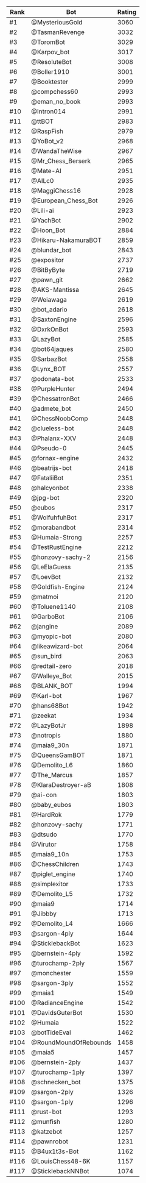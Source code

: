 Rank|Bot|Rating
---|---|---
#1|@MysteriousGold|3060
#2|@TasmanRevenge|3032
#3|@ToromBot|3029
#4|@Karpov_bot|3017
#5|@ResoluteBot|3008
#6|@Boller1910|3001
#7|@Booktester|2999
#8|@compchess60|2993
#9|@eman_no_book|2993
#10|@Intron014|2991
#11|@ttBOT|2983
#12|@RaspFish|2979
#13|@YoBot_v2|2968
#14|@WandaTheWise|2967
#15|@Mr_Chess_Berserk|2965
#16|@Mate-AI|2951
#17|@AILc0|2935
#18|@MaggiChess16|2928
#19|@European_Chess_Bot|2926
#20|@Lili-ai|2923
#21|@YachBot|2902
#22|@Hoon_Bot|2884
#23|@Hikaru-NakamuraBOT|2859
#24|@blundar_bot|2843
#25|@expositor|2737
#26|@BitByByte|2719
#27|@pawn_git|2662
#28|@AKS-Mantissa|2645
#29|@Weiawaga|2619
#30|@bot_adario|2618
#31|@SaxtonEngine|2596
#32|@DxrkOnBot|2593
#33|@LazyBot|2585
#34|@bot64jaques|2580
#35|@SarbazBot|2558
#36|@Lynx_BOT|2557
#37|@odonata-bot|2533
#38|@PurpleHunter|2494
#39|@ChessatronBot|2466
#40|@admete_bot|2450
#41|@ChessNoobComp|2448
#42|@clueless-bot|2448
#43|@Phalanx-XXV|2448
#44|@Pseudo-0|2445
#45|@fornax-engine|2432
#46|@beatrijs-bot|2418
#47|@FataliiBot|2351
#48|@halcyonbot|2338
#49|@jpg-bot|2320
#50|@eubos|2317
#51|@WolfuhfuhBot|2317
#52|@morabandbot|2314
#53|@Humaia-Strong|2257
#54|@TestRustEngine|2212
#55|@honzovy-sachy-2|2156
#56|@LeElaGuess|2135
#57|@LoevBot|2132
#58|@Goldfish-Engine|2124
#59|@matmoi|2120
#60|@Toluene1140|2108
#61|@GarboBot|2106
#62|@jangine|2089
#63|@myopic-bot|2080
#64|@likeawizard-bot|2064
#65|@sun_bird|2063
#66|@redtail-zero|2018
#67|@Walleye_Bot|2015
#68|@BLANK_BOT|1994
#69|@Karl-bot|1967
#70|@hans68Bot|1942
#71|@zeekat|1934
#72|@LazyBotJr|1898
#73|@notropis|1880
#74|@maia9_30n|1871
#75|@QueensGamBOT|1871
#76|@Demolito_L6|1860
#77|@The_Marcus|1857
#78|@KlaraDestroyer-aB|1808
#79|@ai-con|1803
#80|@baby_eubos|1803
#81|@HardRok|1779
#82|@honzovy-sachy|1771
#83|@dtsudo|1770
#84|@Virutor|1758
#85|@maia9_10n|1753
#86|@ChessChildren|1743
#87|@piglet_engine|1740
#88|@simplexitor|1733
#89|@Demolito_L5|1732
#90|@maia9|1714
#91|@Jibbby|1713
#92|@Demolito_L4|1666
#93|@sargon-4ply|1644
#94|@SticklebackBot|1623
#95|@bernstein-4ply|1592
#96|@turochamp-2ply|1567
#97|@monchester|1559
#98|@sargon-3ply|1552
#99|@maia1|1549
#100|@RadianceEngine|1542
#101|@DavidsGuterBot|1530
#102|@Humaia|1522
#103|@botTideEval|1462
#104|@RoundMoundOfRebounds|1458
#105|@maia5|1457
#106|@bernstein-2ply|1437
#107|@turochamp-1ply|1397
#108|@schnecken_bot|1375
#109|@sargon-2ply|1326
#110|@sargon-1ply|1296
#111|@rust-bot|1293
#112|@munfish|1280
#113|@katzebot|1257
#114|@pawnrobot|1231
#115|@B4ux1t3s-Bot|1162
#116|@LouisChess48-6K|1157
#117|@SticklebackNNBot|1074
